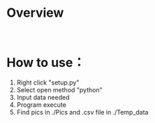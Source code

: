 

# Overview

​	

# How to use：

1. Right click "setup.py"
2. Select open method "python"
3. Input data needed
4. Program execute
5. Find pics in ./Pics and .csv file in ./Temp_data

